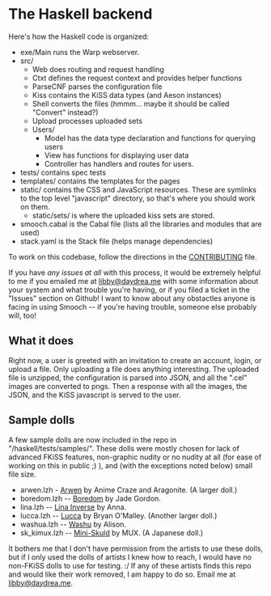 # The Haskell backend

Here's how the Haskell code is organized:

  * exe/Main runs the Warp webserver.
  * src/
    * Web does routing and request handling 
    * Ctxt defines the request context and provides helper functions
    * ParseCNF parses the configuration file
    * Kiss contains the KiSS data types (and Aeson instances)
    * Shell converts the files (hmmm... maybe it should be
      called "Convert" instead?)
    * Upload processes uploaded sets
    * Users/  
       * Model has the data type declaration and functions for querying users
       * View has functions for displaying user data
       * Controller has handlers and routes for users.
  * tests/ contains spec tests
  * templates/ contains the templates for the pages
  * static/ contains the CSS and JavaScript resources. These
    are symlinks to the top level "javascript" directory, so
    that's where you should work on them.
    * static/sets/ is where the uploaded kiss sets are stored.
  * smooch.cabal is the Cabal file (lists all the libraries and
    modules that are used)
  * stack.yaml is the Stack file (helps manage dependencies)

To work on this codebase, follow the directions in the [CONTRIBUTING](https://github.com/emhoracek/smooch/blob/master/CONTRIBUTING.md#run-smooch-on-your-computer) file.

If you have *any issues at all* with this process, it would be extremely 
helpful to me if you emailed me at libby@daydrea.me with some information 
about your system and what trouble you're having, or if you filed a 
ticket in the "Issues" section on Github! I want to know about any 
obstactles anyone is facing in using Smooch -- if you're having trouble, 
someone else probably will, too!

## What it does

Right now, a user is greeted with an invitation to create an account, 
login, or upload a file. Only uploading a file does anything interesting. 
The uploaded file is unzipped, the configuration is parsed into JSON, and 
all the ".cel" images are converted to pngs. Then a response with all the
images, the JSON, and the KiSS javascript is served to the user.

## Sample dolls

A few sample dolls are now included in the repo in
"/haskell/tests/samples/". These dolls were mostly chosen for lack of
advanced FKiSS features, non-graphic nudity or no nudity at all (for
ease of working on this in public ;) ), and (with the exceptions noted
below) small file size.

  * arwen.lzh - [Arwen](http://otakuworld.com/kiss/dolls/pages/a/arwen.htm) by
    Anime Craze and Aragonite. (A larger doll.)
  * boredom.lzh --
    [Boredom](http://otakuworld.com/kiss/dolls/pages/b/boredom.htm) by
    Jade Gordon.
  * lina.lzh -- [Lina
    Inverse](http://otakuworld.com/kiss/dolls/pages/l/lina.htm) by
    Anna.
  * lucca.lzh -- [Lucca](http://otakuworld.com/kiss/dolls/pages/l/lucca1r.htm)
    by Bryan O'Malley. (Another larger doll.)
  * washua.lzh -- [Washu](http://otakuworld.com/kiss/dolls/pages/w/washua.htm)
    by Alison.
  * sk_kimux.lzh -- [Mini-Skuld](http://otakuworld.com/kiss/dolls/pages/s/sk_kimux.htm)
    by MUX. (A Japanese doll.)

It bothers me that I don't have permission from the artists to use
these dolls, but if I only used the dolls of artists I knew how to
reach, I would have no non-FKiSS dolls to use for testing. :/ If any
of these artists finds this repo and would like their work removed, I
am happy to do so. Email me at libby@daydrea.me.

